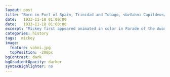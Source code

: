 ```yaml
---
layout: post
title: "Born in Port of Spain, Trinidad and Tobago, <b>Vahni Capildeo</b> has lived in the UK since 1991, where she has published several poetry collections, including <em>Undraining Sea</em> (2009), <em>Dark & Unaccustomed Words</em> (2012) – longlisted for the 2013 OCM Bocas Prize for Caribbean Literature – and <em>Utter</em> (2013). Her most recent collection is <em>Measures of Expatriation</em> -- shortlisted for The 2016 Forward Prize for Best Collection -- in which her poetry examines expatriate alienation and identity in contemporary Western society."
date:   1933-11-18 01:00:00
date:   1933-11-18 01:00:00
excerpt: "Mickey first appeared animated in color in Parade of the Award Nominees in 1932, however the film strip was..."
categories: history
tags:  mickey
image:
  feature: vahni.jpg
  topPosition: -200px
bgContrast: dark
bgGradientOpacity: darker
syntaxHighlighter: no
---
```

